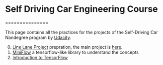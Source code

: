 # Self Driving Car Engineering Course
===============

This page contains all the practices for the projects of the Self-Driving Car Nandegree program by [Udacity](https://www.udacity.com/drive).

0. [Line Lane Project](https://github.com/yosoufe/SDC_flow/blob/master/Lane%20Detection.ipynb) prepration, the main project is [here](https://github.com/yosoufe/CarND-LaneLines-P1).
0. [MiniFlow](https://github.com/yosoufe/SDC_flow/blob/master/Miniflow.ipynb) a tensorflow-like library to understand the concepts
0. [Introduction to TensorFlow](https://github.com/yosoufe/SDC_flow/blob/master/Intro%20to%20TensorFlow.ipynb)
